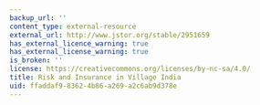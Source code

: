```yaml
---
backup_url: ''
content_type: external-resource
external_url: http://www.jstor.org/stable/2951659
has_external_licence_warning: true
has_external_license_warning: true
is_broken: ''
license: https://creativecommons.org/licenses/by-nc-sa/4.0/
title: Risk and Insurance in Village India
uid: ffaddaf9-8362-4b86-a269-a2c6ab9d378e
---
```

